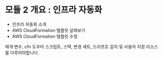 # 모듈 2 개요 : 인프라 자동화

- 인프라 자동화 소개
- AWS CloudFormation 템플릿 살펴보기
- AWS CloudFormation 템플릿 수정

매개 변수, 
cfn 도우미 스크립트, 
스택, 
변경 세트, 
드리프트 감지 및 사용자 지정 리소스를 다루어야합니다.